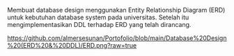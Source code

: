 Membuat database design menggunakan Entity Relationship Diagram (ERD) untuk kebutuhan database system pada universitas. Setelah itu mengimplementasikan DDL terhadap ERD yang telah dirancang.

https://github.com/almersesunan/Portofolio/blob/main/Database%20Design%20(ERD%20&%20DDL)/ERD.png?raw=true
